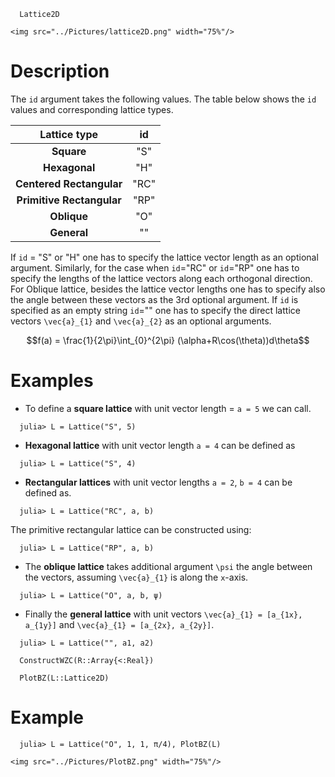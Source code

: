 
```@docs
  Lattice2D
```
```@raw html
<img src="../Pictures/lattice2D.png" width="75%"/>
```
# Description
  The `id` argument takes the following values. The table below shows the `id` values and corresponding lattice types.

| Lattice type              | id   |   
|:-------------------------:|:----:|
| **Square**                | "S"  |
| **Hexagonal**             | "H"  |
| **Centered Rectangular**  | "RC" |
| **Primitive Rectangular** | "RP" |
| **Oblique**               | "O"  |
| **General**               | ""   |

If `id` = "S" or "H" one has to specify the lattice vector length as an optional argument. Similarly, for the case when `id`="RC" or `id`="RP" one has to specify the lengths of the lattice vectors along each orthogonal direction. For Oblique lattice, besides the lattice vector lengths
one has to specify also the angle between these vectors as the 3rd optional argument. If `id` is specified as an empty string `id`="" one has to specify the direct lattice vectors ``\vec{a}_{1}`` and ``\vec{a}_{2}``
as an optional arguments.

```math
f(a) = \frac{1}{2\pi}\int_{0}^{2\pi} (\alpha+R\cos(\theta))d\theta
```

# Examples
* To define a **square lattice** with unit vector length = `a = 5` we can call.
```@julia-repl
  julia> L = Lattice("S", 5)
```
* **Hexagonal lattice** with unit vector length  `a = 4` can be defined as
```@julia-repl
  julia> L = Lattice("S", 4)
```
* **Rectangular lattices** with unit vector lengths `a = 2`, `b = 4` can be defined as.
```@julia-repl
  julia> L = Lattice("RC", a, b)
```
The primitive rectangular lattice can be constructed using:
```@julia-repl
  julia> L = Lattice("RP", a, b)
```
* The **oblique lattice** takes additional argument ``\psi`` the angle between the vectors, assuming ``\vec{a}_{1}`` is along the `x`-axis.

```@julia-repl
  julia> L = Lattice("O", a, b, ψ)
```
* Finally the **general lattice** with unit vectors ``\vec{a}_{1} = [a_{1x}, a_{1y}]`` and ``\vec{a}_{1} = [a_{2x}, a_{2y}]``.
```@julia-repl
  julia> L = Lattice("", a1, a2)
```

```@docs
  ConstructWZC(R::Array{<:Real})
```

```@docs
  PlotBZ(L::Lattice2D)
```
# Example
```@julia-repl
  julia> L = Lattice("O", 1, 1, π/4), PlotBZ(L)
```
```@raw html
<img src="../Pictures/PlotBZ.png" width="75%"/>
```
